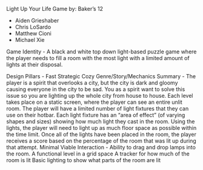 Light Up Your Life
Game by: Baker’s 12
- Aiden Grieshaber
- Chris LoSardo
- Matthew Cioni
- Michael Xie

Game Identity -
A black and white top down light-based puzzle game where the player needs to fill a room with the most light with a limited amount of lights at their disposal.

Design Pillars - 
Fast
Strategic
Cozy
Genre/Story/Mechanics Summary - 
The player is a spirit that overlooks a city, but the city is dark and gloomy causing everyone in the city to be sad. You as a spirit want to solve this issue so you are lighting up the whole city from house to house.
Each level takes place on a static screen, where the player can see an entire unlit room. The player will have a limited number of light fixtures that they can use on their hotbar.  Each light fixture has an “area of effect” (of varying shapes and sizes) showing how much light they cast in the room. Using the lights, the player will need to light up as much floor space as possible within the time limit. Once all of the lights have been placed in the room, the player receives a score based on the percentage of the room that was lit up during that attempt.
Minimal Viable Interaction - 
Ability to drag and drop lamps into the room.
A functional level in a grid space
A tracker for how much of the room is lit
Basic lighting to show what parts of the room are lit
